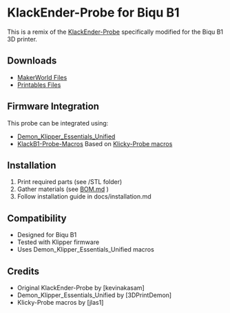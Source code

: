 # KlackEnder-Probe for Biqu B1

This is a remix of the [KlackEnder-Probe](https://github.com/kevinakasam/KlackEnder-Probe.git) specifically modified for the Biqu B1 3D printer.

## Downloads
- [MakerWorld Files](https://makerworld.com/en/models/773067#profileId-709214)
- [Printables Files](https://www.printables.com/model/1067890-biqu-b1-klack-probe)

## Firmware Integration
This probe can be integrated using:
- [Demon_Klipper_Essentials_Unified](https://github.com/3DPrintDemon/Demon_Klipper_Essentials_Unified.git)
- [KlackB1-Probe-Macros](https://github.com/Trei-D/KlackB1-Probe-Macros) Based on [Klicky-Probe macros](https://github.com/jlas1/Klicky-Probe)

## Installation
1. Print required parts (see /STL folder)
2. Gather materials (see [BOM.md](https://kevinakasam.com/klack-bom/) )
3. Follow installation guide in docs/installation.md

## Compatibility
- Designed for Biqu B1
- Tested with Klipper firmware
- Uses Demon_Klipper_Essentials_Unified macros

## Credits
- Original KlackEnder-Probe by [kevinakasam]
- Demon_Klipper_Essentials_Unified by [3DPrintDemon]
- Klicky-Probe macros by [jlas1]